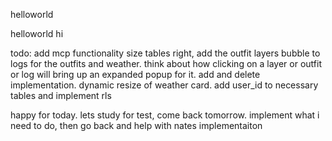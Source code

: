 helloworld

helloworld
hi

todo:
add mcp functionality
size tables right, add the outfit layers bubble to logs for the outfits and weather. 
think about how clicking on a layer or outfit or log will bring up an expanded popup for it. 
add and delete implementation.
dynamic resize of weather card.
add user_id to necessary tables and implement rls

happy for today. lets study for test, come back tomorrow. implement what i need to do, then go back and help with nates implementaiton